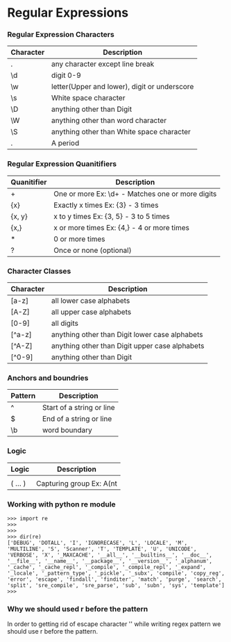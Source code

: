 # Regular Expressions

### Regular Expression Characters

|  Character    | Description                                  |
|---------------|----------------------------------------------|
|  .            | any character except line break              |
|  \d           | digit 0-9                                    |
|  \w           | letter(Upper and lower), digit or underscore |
|  \s           | White space character                        |
|  \D           | anything other than Digit                    |
|  \W           | anything other than word character           |
|  \S           | anything other than White space character    |
|  \.           | A period                                     |


### Regular Expression Quanitifiers

|  Quanitifier  | Description                                      |
|---------------|--------------------------------------------------|
|  +            | One or more Ex: \d+ - Matches one or more digits |
|  {x}          | Exactly x times Ex: {3} - 3 times                |
|  {x, y}       | x to y times Ex: {3, 5} - 3 to 5 times           |
|  {x,}         | x or more times Ex: {4,} - 4 or more times       |
|  *            | 0 or more times                                  |
|  ?            | Once or none (optional)                          |


### Character Classes

|  Character    | Description                                    |
|---------------|------------------------------------------------|
|  [a-z]        | all lower case alphabets                       |
|  [A-Z]        | all upper case alphabets                       |
|  [0-9]        | all digits                                     |
|  [^a-z]       | anything other than Digit lower case alphabets |
|  [^A-Z]       | anything other than Digit upper case alphabets |
|  [^0-9]       | anything other than Digit                      |


### Anchors and boundries

|  Pattern      | Description               |
|---------------|---------------------------|
|  ^            | Start of a string or line |
|  $            | End of a string or line   |
|  \b           | word boundary             |


### Logic

|  Logic      | Description                                    |
|---------------|-------------------------------------------------------------|
|  |            | Alternation / OR operand                                    |
|  ( … )        | Capturing group Ex: A(nt|pple) Apple (captures "pple")      |


### Working with python re module

	>>> import re
	>>>
	>>>
	>>> dir(re)
	['DEBUG', 'DOTALL', 'I', 'IGNORECASE', 'L', 'LOCALE', 'M', 'MULTILINE', 'S', 'Scanner', 'T', 'TEMPLATE', 'U', 'UNICODE', 'VERBOSE', 'X', '_MAXCACHE', '__all__', '__builtins__', '__doc__', '__file__', '__name__', '__package__', '__version__', '_alphanum', '_cache', '_cache_repl', '_compile', '_compile_repl', '_expand', '_locale', '_pattern_type', '_pickle', '_subx', 'compile', 'copy_reg', 'error', 'escape', 'findall', 'finditer', 'match', 'purge', 'search', 'split', 'sre_compile', 'sre_parse', 'sub', 'subn', 'sys', 'template']
	>>>



 ### Why we should used r before the pattern

 In order to getting rid of escape character '\' while writing regex pattern we should use r before the pattern.


 



